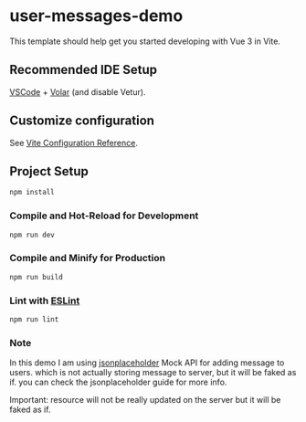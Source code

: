 # user-messages-demo

This template should help get you started developing with Vue 3 in Vite.

## Recommended IDE Setup

[VSCode](https://code.visualstudio.com/) + [Volar](https://marketplace.visualstudio.com/items?itemName=Vue.volar) (and disable Vetur).

## Customize configuration

See [Vite Configuration Reference](https://vitejs.dev/config/).

## Project Setup

```sh
npm install
```

### Compile and Hot-Reload for Development

```sh
npm run dev
```

### Compile and Minify for Production

```sh
npm run build
```

### Lint with [ESLint](https://eslint.org/)

```sh
npm run lint
```

### Note

In this demo I am using [jsonplaceholder](https://jsonplaceholder.typicode.com/guide/) Mock API for adding message to users.
which is not actually storing message to server, but it will be faked as if. you can check the jsonplaceholder guide for more info.

Important: resource will not be really updated on the server but it will be faked as if.
